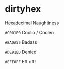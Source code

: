 dirtyhex
========

Hexadecimal Naughtiness

``#C001E0`` Coolio / Coolen

``#BADA55`` Badass

``#DE91ED`` Denied

``#EFF0FF`` Eff off!
